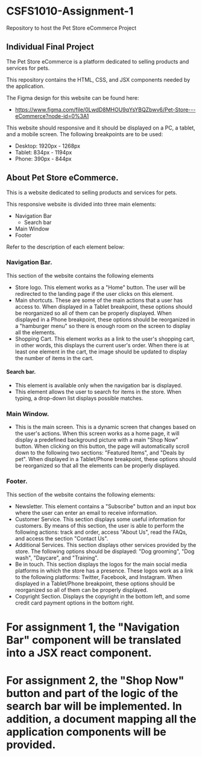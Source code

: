 # CSFS1010-Assignment-1
Repository to host the Pet Store eCommerce Project
## Individual Final Project

The Pet Store eCommerce is a platform dedicated to selling products and services for pets.

This repository contains the HTML, CSS, and JSX components needed by the application.

The Figma design for this website can be found here:
- https://www.figma.com/file/0LwdD8MHOU9qYsYBQZbwv6/Pet-Store---eCommerce?node-id=0%3A1

This website should responsive and it should be displayed on a PC, a tablet, and a mobile screen.
The following breakpoints are to be used:
- Desktop: 1920px - 1268px
- Tablet: 834px - 1194px
- Phone: 390px - 844px

## About Pet Store eCommerce.

This is a website dedicated to selling products and services for pets.

This responsive website is divided into three main elements:
- Navigation Bar
  - Search bar
- Main Window
- Footer

Refer to the description of each element below:

### Navigation Bar.
This section of the website contains the following elements
- Store logo. This element works as a "Home" button. The user will be redirected to the landing page if the user clicks on this element.
- Main shortcuts. These are some of the main actions that a user has access to. When displayed in a Tablet breakpoint, these options should be reorganized so all of them can be properly displayed. When displayed in a Phone breakpoint, these options should be reorganized in a "hamburger menu" so there is enough room on the screen to display all the elements.
- Shopping Cart. This element works as a link to the user's shopping cart, in other words, this displays the current user's order. When there is at least one element in the cart, the image should be updated to display the number of items in the cart.

#### Search bar.
 - This element is available only when the navigation bar is displayed.
 - This element allows the user to search for items in the store. When typing, a drop-down list displays possible matches.

### Main Window.
- This is the main screen. This is a dynamic screen that changes based on the user's actions. When this screen works as a home page, it will display a predefined background picture with a main "Shop Now" button. When clicking on this button, the page will automatically scroll down to the following two sections: "Featured Items", and "Deals by pet". When displayed in a Tablet/Phone breakpoint, these options should be reorganized so that all the elements can be properly displayed.

### Footer.
This section of the website contains the following elements:
- Newsletter. This element contains a "Subscribe" button and an input box where the user can enter an email to receive information.
- Customer Service. This section displays some useful information for customers. By means of this section, the user is able to perform the following actions: track and order, access "About Us", read the FAQs, and access the section "Contact Us".
- Additional Services. This section displays other services provided by the store. The following options should be displayed: "Dog grooming", "Dog wash", "Daycare", and "Training".
- Be in touch. This section displays the logos for the main social media platforms in which the store has a presence. These logos work as a link to the following platforms: Twitter, Facebook, and Instagram.
When displayed in a Tablet/Phone breakpoint, these options should be reorganized so all of them can be properly displayed.
- Copyright Section. Displays the copyright in the bottom left, and some credit card payment options in the bottom right.

# For assignment 1, the "Navigation Bar" component will be translated into a JSX react component.
# For assignment 2, the "Shop Now" button and part of the logic of the search bar will be implemented. In addition, a document mapping all the application components will be provided.
